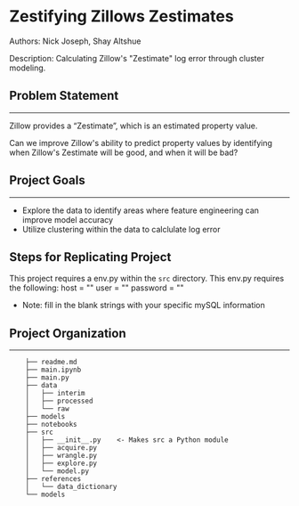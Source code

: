 # Zestifying Zillows Zestimates

Authors: Nick Joseph, Shay Altshue

Description: Calculating Zillow's "Zestimate" log error through cluster modeling.

## Problem Statement
------------
Zillow provides a “Zestimate”, which is an estimated property value.

Can we improve Zillow's ability to predict property values by identifying when Zillow's Zestimate will be good, and when it will be bad?

## Project Goals
------------
* Explore the data to identify areas where feature engineering can improve model accuracy
* Utilize clustering within the data to calclulate log error

## Steps for Replicating Project
This project requires a env.py within the `src` directory. This env.py requires the following:
host = ""
user = ""
password = ""

* Note: fill in the blank strings with your specific mySQL information

## Project Organization 
------------
```
    ├── readme.md
    ├── main.ipynb
    ├── main.py
    ├── data
    │   ├── interim
    │   ├── processed
    │   └── raw            
    ├── models
    ├── notebooks
    ├── src
    │   ├── __init__.py    <- Makes src a Python module
    │   ├── acquire.py 
    │   ├── wrangle.py
    │   ├── explore.py
    │   └── model.py
    ├── references
    │   └── data_dictionary
    └── models
